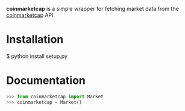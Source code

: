 **coinmarketcap** is a simple wrapper for fetching market data from the [coinmarketcap](http://coinmarketcap.com/) API. 

# Installation

$ python install setup.py

# Documentation

```python
>>> from coinmarketcap import Market
>>> coinmarketcap = Market()
